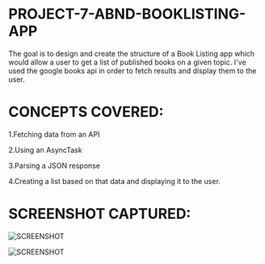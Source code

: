 # PROJECT-7-ABND-BOOKLISTING-APP

The goal is to design and create the structure of a Book Listing app which would allow a user to get a list of published books on a given topic. 
I've used the google books api in order to fetch results and display them to the user.

# CONCEPTS COVERED:

1.Fetching data from an API

2.Using an AsyncTask

3.Parsing a JSON response

4.Creating a list based on that data and displaying it to the user.

# SCREENSHOT CAPTURED:

![SCREENSHOT](https://user-images.githubusercontent.com/27724580/27987026-60ee5174-63bc-11e7-85aa-7e50aaa26662.png)

![SCREENSHOT](https://user-images.githubusercontent.com/27724580/27987027-60f33054-63bc-11e7-8407-b1dac1174775.png)
